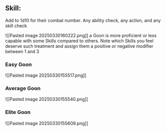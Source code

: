 ## Skill:
Add to 1d10 for their combat number. Any ability check, any action, and any skill check

![[Pasted image 20250330160222.png]]
a Goon is more proficient or less capable with some Skills compared to others. Note which Skills you feel deserve such treatment and assign them a positive or negative modifier between 1 and 3
### Easy Goon
![[Pasted image 20250330155517.png]]

### Average Goon
![[Pasted image 20250330155540.png]]

### Elite Goon
![[Pasted image 20250330155609.png]]
